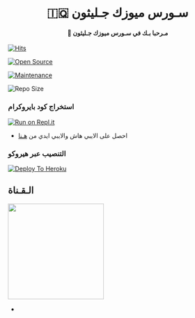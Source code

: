 <h1 align="center"><b>🇮🇶 سـورس ميوزك جـليثون  </b></h1>

<h4 align="center">🤍 مـرحبا بـك في سـورس ميوزك جـليثون</h4>

[![Hits](https://hits.seeyoufarm.com/api/count/incr/badge.svg?url=https%3A%2F%2Fgithub.com%2FJMTHON-AR%2FJM-THON&count_bg=%2379C83D&title_bg=%23555555&icon=&icon_color=%23E7E7E7&title=hits&edge_flat=false)](https://github.com/JMTHON-AR/JM-THON)

[![Open Source](https://badges.frapsoft.com/os/v2/open-source.png?v=103)](https://github.com/ellerbrock/open-source-badges/)

[![Maintenance](https://img.shields.io/badge/Maintained%3F-yes-green?&style=flat-square)](https://GitHub.com/JMTHON-AR/JM-THON/graphs/commit-activity) 

![Repo Size](https://img.shields.io/github/repo-size/JMTHON-AR/JM-THON?&style=flat-square&logo=github)

### استخراج كود بايروكرام  ##

[![Run on Repl.it](https://repl.it/badge/github/STARKGANG/friday)](https://replit.com/@xrzo/Pyrogram#main.py)

- احصل على الايبي هاش والايبي ايدي من  [هـنا](https://my.telegram.org/)    

### التنصيب عبر هيروكو ##

[![Deploy To Heroku](https://www.herokucdn.com/deploy/button.svg)](https://heroku.com/deploy?template=https://github.com/xrzo/Music)

## الـقـناة ##

   <a href="https://t.me/JAIITHON"><img src="https://img.shields.io/badge/Source%20Dev%3F-here-inactive?&style=plastic?&logo=telegram" width=220px></a></p>

 - 
